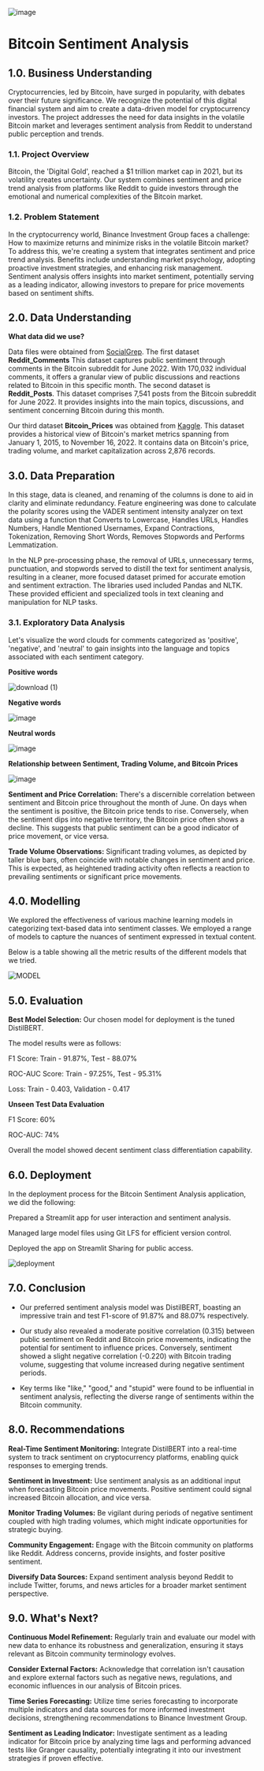 ![image](https://github.com/Crypto-Web-Weavers/Bitcoin-Sentiment-Analysis/assets/124519816/c095d42c-a785-4367-8577-3cf79c7d1ec2)

# Bitcoin Sentiment Analysis

## 1.0. Business Understanding

Cryptocurrencies, led by Bitcoin, have surged in popularity, with debates over their future significance. We recognize the potential of this digital financial system and aim to create a data-driven model for cryptocurrency investors. The project addresses the need for data insights in the volatile Bitcoin market and leverages sentiment analysis from Reddit to understand public perception and trends.

### 1.1. Project Overview

Bitcoin, the 'Digital Gold', reached a $1 trillion market cap in 2021, but its volatility creates uncertainty. Our system combines sentiment and price trend analysis from platforms like Reddit to guide investors through the emotional and numerical complexities of the Bitcoin market.

### 1.2. Problem Statement

In the cryptocurrency world, Binance Investment Group faces a challenge: How to maximize returns and minimize risks in the volatile Bitcoin market? To address this, we're creating a system that integrates sentiment and price trend analysis. Benefits include understanding market psychology, adopting proactive investment strategies, and enhancing risk management. Sentiment analysis offers insights into market sentiment, potentially serving as a leading indicator, allowing investors to prepare for price movements based on sentiment shifts.

## 2.0. Data Understanding

**What data did we use?**

Data files were obtained from [SocialGrep](https://socialgrep.com/datasets/reddit-r-bitcoin-data-for-jun-2022).
The first dataset **Reddit_Comments** This dataset captures public sentiment through comments in the Bitcoin subreddit for June 2022. With 170,032 individual comments, it offers a granular view of public discussions and reactions related to Bitcoin in this specific month.
The second dataset is **Reddit_Posts**. This dataset comprises 7,541 posts from the Bitcoin subreddit for June 2022. It provides insights into the main topics, discussions, and sentiment concerning Bitcoin during this month.

Our third dataset **Bitcoin_Prices** was obtained from [Kaggle](https://www.kaggle.com/datasets/sudalairajkumar/cryptocurrency-historical-prices-coingecko/versions/57?resource=download&select=bitcoin.csv).  This dataset provides a historical view of Bitcoin's market metrics spanning from January 1, 2015, to November 16, 2022. It contains data on Bitcoin's price, trading volume, and market capitalization across 2,876 records. 

## 3.0. Data Preparation

In this stage, data is cleaned, and renaming of the columns is done to aid in clarity and eliminate redundancy. Feature engineering was done to calculate the polarity scores using the VADER sentiment intensity analyzer on text data using a function that Converts to Lowercase, Handles URLs, Handles Numbers, Handle Mentioned Usernames, Expand Contractions, Tokenization, Removing Short Words, Removes Stopwords and Performs Lemmatization.

In the NLP pre-processing phase, the removal of URLs, unnecessary terms, punctuation, and stopwords served to distill the text for sentiment analysis, resulting in a cleaner, more focused dataset primed for accurate emotion and sentiment extraction. The libraries used included Pandas and NLTK. These provided efficient and specialized tools in text cleaning and manipulation for NLP tasks.

  ### 3.1. Exploratory Data Analysis

Let's visualize the word clouds for comments categorized as 'positive', 'negative', and 'neutral' to gain insights into the language   and topics associated with each sentiment category.
  
**Positive words**

![download (1)](https://github.com/Crypto-Web-Weavers/Bitcoin-Sentiment-Analysis/assets/127657429/0c2b0d2b-0510-4e90-82c7-7186c5c739ae)
  
**Negative words**

![image](https://github.com/Crypto-Web-Weavers/Bitcoin-Sentiment-Analysis/assets/124693318/2b55d405-ba45-44f8-8c3d-cdd8806a0dff)


**Neutral words**

![image](https://github.com/Crypto-Web-Weavers/Bitcoin-Sentiment-Analysis/assets/124693318/24965402-83d3-4ae4-aa1d-e6c9196143af)

**Relationship between Sentiment, Trading Volume, and Bitcoin Prices**

![image](https://github.com/Crypto-Web-Weavers/Bitcoin-Sentiment-Analysis/assets/124693318/18f713ba-f506-435b-aa52-871f2f623a13)

**Sentiment and Price Correlation:** There's a discernible correlation between sentiment and Bitcoin price throughout the month of June. On days when the sentiment is positive, the Bitcoin price tends to rise. Conversely, when the sentiment dips into negative territory, the Bitcoin price often shows a decline. This suggests that public sentiment can be a good indicator of price movement, or vice versa.

**Trade Volume Observations:** Significant trading volumes, as depicted by taller blue bars, often coincide with notable changes in sentiment and price. This is expected, as heightened trading activity often reflects a reaction to prevailing sentiments or significant price movements.


## 4.0. Modelling

We explored the effectiveness of various machine learning models in categorizing text-based data into sentiment classes. We employed a range of models to capture the nuances of sentiment expressed in textual content.

Below is a table showing all the metric results of the different models that we tried. 

![MODEL](https://github.com/Crypto-Web-Weavers/Bitcoin-Sentiment-Analysis/assets/124693318/fdcc2ba4-00ea-4c6c-8a45-93c925fb5354)

## 5.0. Evaluation

**Best Model Selection:**  Our chosen model for deployment is the tuned DistilBERT.

The model results were as follows:

F1 Score: Train - 91.87%, Test - 88.07% 

ROC-AUC Score: Train - 97.25%, Test - 95.31%

Loss: Train - 0.403, Validation - 0.417


**Unseen Test Data Evaluation**

F1 Score: 60% 

ROC-AUC: 74%

Overall the model showed  decent sentiment class differentiation capability.


## 6.0. Deployment

In the deployment process for the Bitcoin Sentiment Analysis application, we did the following:

 Prepared a Streamlit app for user interaction and sentiment analysis.
 
 Managed large model files using Git LFS for efficient version control.
 
 Deployed the app on Streamlit Sharing for public access.
 
![deployment](https://github.com/Crypto-Web-Weavers/Bitcoin-Sentiment-Analysis/assets/124693318/38150405-17df-4905-8b42-9f38807198c0)



## 7.0. Conclusion

- Our preferred sentiment analysis model was DistilBERT, boasting an impressive train and test F1-score of 91.87% and 88.07% respectively. 

- Our study also revealed a moderate positive correlation (0.315) between public sentiment on Reddit and Bitcoin price movements, indicating the potential for sentiment to influence prices. Conversely, sentiment showed a slight negative correlation (-0.220) with Bitcoin trading volume, suggesting that volume increased during negative sentiment periods.
  
- Key terms like "like," "good," and "stupid" were found to be influential in sentiment analysis, reflecting the diverse range of sentiments within the Bitcoin community.


## 8.0. Recommendations

**Real-Time Sentiment Monitoring:** Integrate DistilBERT into a real-time system to track sentiment on cryptocurrency platforms, enabling quick responses to emerging trends.

**Sentiment in Investment:** Use sentiment analysis as an additional input when forecasting Bitcoin price movements. Positive sentiment could signal increased Bitcoin allocation, and vice versa.

**Monitor Trading Volumes:** Be vigilant during periods of negative sentiment coupled with high trading volumes, which might indicate opportunities for strategic buying.

**Community Engagement:** Engage with the Bitcoin community on platforms like Reddit. Address concerns, provide insights, and foster positive sentiment.

**Diversify Data Sources:** Expand sentiment analysis beyond Reddit to include Twitter, forums, and news articles for a broader market sentiment perspective.


## 9.0. What's Next?

**Continuous Model Refinement:** Regularly train and evaluate our model with new data to enhance its robustness and generalization, ensuring it stays relevant as Bitcoin community terminology evolves.

**Consider External Factors:** Acknowledge that correlation isn't causation and explore external factors such as negative news, regulations, and economic influences in our analysis of Bitcoin prices.

**Time Series Forecasting:** Utilize time series forecasting to incorporate multiple indicators and data sources for more informed investment decisions, strengthening recommendations to Binance Investment Group.

**Sentiment as Leading Indicator:** Investigate sentiment as a leading indicator for Bitcoin price by analyzing time lags and performing advanced tests like Granger causality, potentially integrating it into our investment strategies if proven effective.

